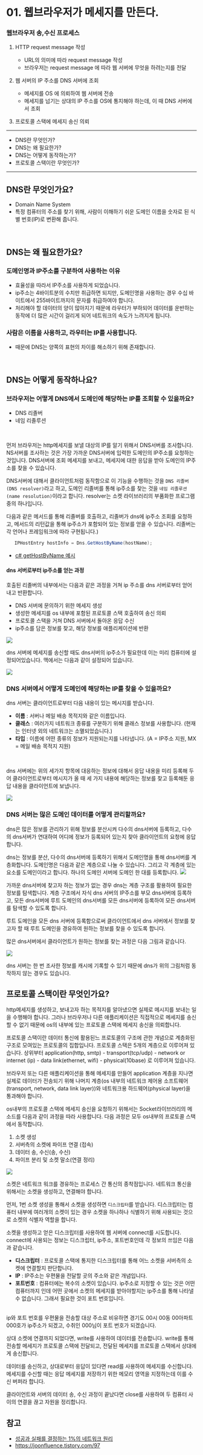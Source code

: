 # 01. 웹브라우저가 메세지를 만든다.

### 웹브라우저 송,수신 프로세스

1. HTTP request message 작성

   - URL의 의미에 따라 request message 작성
   - 브라우저는 request message 에 따라 웹 서버에 무엇을 하려는지를 전달

2. 웹 서버의 IP 주소를 DNS 서버에 조회

   - 메세지를 OS 에 의뢰하여 웹 서버에 전송
   - 메세지를 넘기는 상대의 IP 주소를 OS에 통지해야 하는데, 이 때 DNS 서버에서 조회

3. 프로토콜 스택에 메세지 송신 의뢰

---

- DNS란 무엇인가?
- DNS는 왜 필요한가?
- DNS는 어떻게 동작하는가?
- 프로토콜 스택이란 무엇인가?

---

## DNS란 무엇인가요?

- Domain Name System
- 특정 컴퓨터의 주소를 찾기 위해, 사람이 이해하기 쉬운 도메인 이름을 숫자로 된 식별 번호(IP)로 변환해 줍니다.

<br>

## DNS는 왜 필요한가요?

### 도메인명과 IP주소를 구분하여 사용하는 이유

- 효율성을 따라서 IP주소를 사용하게 되었습니다.
- ip주소는 4바이트분의 수치만 취급하면 되지만, 도메인명을 사용하는 경우 수십 바이트에서 255바이트까지의 문자를 취급하여야 합니다.
- 처리해야 할 데이터의 양이 많아지기 때문에 라우터가 부하되어 데이터를 운반하는 동작에 더 많은 시간이 걸리게 되어 네트워크의 속도가 느려지게 됩니다.

### 사람은 이름을 사용하고, 라우터는 IP를 사용합니다.

- 때문에 DNS는 양쪽의 표현의 차이를 해소하기 위해 존재합니다.

<br>

## DNS는 어떻게 동작하나요?

### 브라우저는 어떻게 DNS에서 도메인에 해당하는 IP를 조회할 수 있을까요?

- DNS 리졸버
- 네임 리졸루션

<br>
  
 먼저 브라우저는 http메세지를 보낼 대상의 IP를 알기 위해서 DNS서버를 조사합니다. 
 NS서버를 조사하는 것은 가장 가까운 DNS서버에 입력한 도메인의 IP주소를 요청하는 것입니다. DNS서버에 조회 메세지를 보내고, 메세지에 대한 응답을 받아 도메인의 IP주소를 찾을 수 있습니다.

DNS서버에 대해서 클라이언트처럼 동작함으로 이 기능을 수행하는 것을 `DNS 리졸버(DNS resolver)`라고 하고, 도메인 리졸버를 통해 ip주소를 찾는 것을 `네임 리졸루션(name resolution)`이라고 합니다. resolver는 소켓 라이브러리의 부품화한 프로그램중의 하나입니다.

다음과 같은 메서드를 통해 리졸버를 호출하고, 리졸버가 dns에 ip주소 조회를 요청하고, 메서드의 리턴값을 통해 ip주소가 포함되어 있는 정보를 얻을 수 있습니다.
리졸버는 각 언어나 프레임워크에 따라 구현됩니다.)

```c#
   IPHostEntry hostInfo = Dns.GetHostByName(hostName);
```

- [c# getHostByName 예시](https://docs.microsoft.com/ko-kr/dotnet/api/system.net.dns.gethostbyname?view=net-6.0)

#### dns 서버로부터 ip주소를 얻는 과정

호출된 리졸버의 내부에서는 다음과 같은 과정을 거쳐 ip 주소를 dns 서버로부터 얻어내고 반환합니다.

- DNS 서버에 문의하기 위한 메세지 생성
- 생성한 메세지를 os 내부에 포함된 프로토콜 스택 호출하여 송신 의뢰
- 프로토콜 스택을 거쳐 DNS 서버에서 돌아온 응답 수신
- ip주소를 담은 정보를 찾고, 해당 정보를 애플리케이션에 반환

![](./images/resolver.jpeg)

dns 서버에 메세지를 송신할 때도 dns서버의 ip주소가 필요한데 이는 미리 컴퓨터에 설정되어있습니다. 맥에서는 다음과 같이 설정되어 있습니다.

![](./images/settingdns.jpeg)

### DNS 서버에서 어떻게 도메인에 해당하는 IP를 찾을 수 있을까요?

dns 서버는 클라이언트로부터 다음 내용이 있는 메시지를 받습니다.

- **이름** : 서버나 메일 배송 목적지와 같은 이름입니다.
- **클래스** : 여러가지 네트워크 종류를 구분하기 위해 클래스 정보를 사용합니다. (현재는 인터넷 외의 네트워크는 소멸되었습니다.)
- **타입** : 이름에 어떤 종류의 정보가 지원되는지를 나타냅니다. (A = IP주소 지원, MX = 메일 배송 목적지 지원)

<br>

dns 서버에는 위의 세가지 항목에 대응하는 정보에 대해서 응답 내용을 미리 등록해 두어 클라이언트로부터 메시지가 올 때 세 가지 내용에 해당하는 정보를 찾고 등록해둔 응답 내용을 클라이언트에 보냅니다.

![](./images/dns.jpeg)

### DNS 서버는 많은 도메인 데이터를 어떻게 관리할까요?

dns은 많은 정보를 관리하기 위해 정보를 분산시켜 다수의 dns서버에 등록하고, 다수의 dns서버가 연대하여 어디에 정보가 등록되어 있는지 찾아 클라이언트의 요청에 응답합니다.

dns는 정보를 분산, 다수의 dns서버에 등록하기 위해서 도메인명을 통해 dns서버를 계층화합니다. 도메인명은 다음과 같은 계층으로 나눌 수 있습니다. 그리고 각 계층에 있는 요소를 도메인이라고 합니다. 하나의 도메인 서버에 도메인 한 대를 등록합니다.
![](./images/hierarchy.jpeg)

가까운 dns서버에 찾고자 하는 정보가 없는 경우 dns는 계층 구조를 활용하여 필요한 정보를 탐색합니다. 계층 구조에서 자식 dns 서버의 IP주소를 부모 dns서버에 등록하고, 모든 dns서버에 루트 도메인의 dns서버를 모든 dns서버에 등록하여 모든 dns서버를 탐색할 수 있도록 합니다.

루트 도메인을 모든 dns 서버에 등록함으로써 클라이언트에서 dns 서버에서 정보를 찾고자 할 때 루트 도메인을 경유하여 원하는 정보를 찾을 수 있도록 합니다.

많은 dns서버에서 클라이언트가 원하는 정보를 찾는 과정은 다음 그림과 같습니다.

![](./images/findIp.jpeg)

dns 서버는 한 번 조사한 정보를 캐시에 기록할 수 있기 때문에 dns가 위의 그림처럼 동작하지 않는 경우도 있습니다.

## 프로토콜 스택이란 무엇인가요?

http메세지를 생성하고, 보내고자 하는 목적지를 알아냈으면 실제로 메시지를 보내는 일을 수행해야 합니다. 그러나 브라우저나 다른 애플리케이션은 직접적으로 메세지를 송신할 수 없기 때문에 os의 내부에 있는 프로토콜 스택에 메세지 송신을 의뢰합니다.

프로토콜 스택이란 데이터 통신에 활용된느 프로토콜의 구조에 관한 개념으로 계층화된 구조로 모여있는 프로토콜의 집합입니다. 프로토콜 스택은 5개의 계층으로 이루어져 있습니다. 상위부터 application(http, smtp) - transport(tcp/udp) - network or internet (ip) - data link(ethernet, wifi) - physical(10base) 로 이루어져 있습니다.

브라우저 또는 다른 애플리케이션을 통해 메세지를 만들어 application 계층을 지나면 실제로 데이터가 전송되기 위해 나머지 계층(os 내부의 네트워크 제어용 소프트웨어(transport, network, data link layer))와 네트워크용 하드웨어(physical layer)을 통과해야 합니다.

os내부의 프로토콜 스택에 메세지 송신을 요청하기 위해서는 Socket라이브러리의 메소드를 다음과 같이 과정을 따라 사용합니다. 다음 과정은 모두 os내부의 프로토콜 스택에서 동작합니다.

1. 소켓 생성
2. 서버측의 소켓에 파이프 연결 (접속)
3. 데이터 송, 수신(송, 수신)
4. 파이프 분리 및 소켓 말소(연결 정리)

![](./images/socket.jpeg)

소켓은 네트워크 워크를 경유하는 프로세스 간 통신의 종착점입니다. 네트워크 통신을 위해서는 소켓을 생성하고, 연결해야 합니다.

먼저, 1번 소켓 생성을 통해서 소켓을 생성하면 `디스크립터`를 받습니다. 디스크립터는 컴퓨터 내부에 여러개의 소켓이 있는 경우 소켓을 하나하나 식별하기 위해 사용되는 것으로 소켓의 식별자 역할을 합니다.

소켓을 생성하고 얻은 디스크립터를 사용하여 웹 서버에 connect를 시도합니다. connect에 사용되는 정보는 디스크립터, ip주소, 포트번호인데 각 정보의 쓰임은 다음과 같습니다.

- **디스크립터** : 프로토콜 스택에 통지한 디스크립터를 통해 어느 소켓을 서버측의 소켓에 연결할지 판단합니다.
- **IP** : IP주소는 우편물을 전달할 곳의 주소와 같은 개념입니다.
- **포트번호** : 컴퓨터에는 복수의 소켓이 있습니다. ip주소로 지정할 수 있는 것은 어떤 컴퓨터까지 인데 어떤 곳에서 소켓의 메세지를 받아야할지는 ip주소를 통해 나타낼 수 없습니다. 그래서 필요한 것이 포트 번호입니다.

<br>
ip와 포트 번호를 우편물을 전송할 대상 주소로 비유하면 경기도 00시 00동 00아파트 000호가 ip주소가 되겠고, 수취인 000님이 포트 번호가 되겠습니다.

상대 소켓에 연결까지 되었다면, write를 사용하여 데이터를 전송합니다. write를 통해 전송할 메세지가 프로토콜 스택에 전달되고, 전달된 메세지를 프로토콜 스택에서 상대에게 송신합니다.

데이터를 송신하고, 상대로부터 응답이 있다면 read를 사용하여 메세지를 수신합니다. 메세지를 수신할 때는 응답 메세지를 저장하기 위한 메모리 영역을 지정하는데 이를 수신 버퍼라 합니다.

클라이언트와 서버의 데이터 송, 수신 과정이 끝났다면 close를 사용하여 두 컴퓨터 사이의 연결을 끊고 자원을 정리합니다.

## 참고

- [성공과 실패를 결정하는 1%의 네트워크 원리](http://www.kyobobook.co.kr/product/detailViewKor.laf?mallGb=KOR&ejkGb=KOR&barcode=9788931553482)
- https://joonfluence.tistory.com/97
